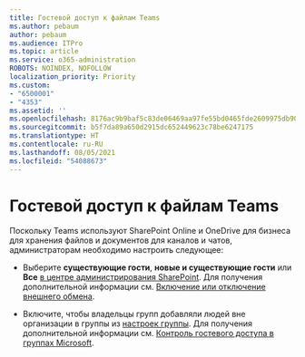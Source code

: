 ```yaml
---
title: Гостевой доступ к файлам Teams
ms.author: pebaum
author: pebaum
ms.audience: ITPro
ms.topic: article
ms.service: o365-administration
ROBOTS: NOINDEX, NOFOLLOW
localization_priority: Priority
ms.custom:
- "6500001"
- "4353"
ms.assetid: ''
ms.openlocfilehash: 8176ac9b9baf5c83de06469aa97fe55bd0465fde2609975db90e361fb88343f9
ms.sourcegitcommit: b5f7da89a650d2915dc652449623c78be6247175
ms.translationtype: HT
ms.contentlocale: ru-RU
ms.lasthandoff: 08/05/2021
ms.locfileid: "54088673"
---
```

# <a name="guest-access-to-teams-files"></a>Гостевой доступ к файлам Teams

Поскольку Teams используют SharePoint Online и OneDrive для бизнеса для хранения файлов и документов для каналов и чатов, администраторам необходимо настроить следующее:

- Выберите **существующие гости**, **новые и существующие гости** или **Все** [в центре администрирования SharePoint](https://admin.microsoft.com/sharepoint?page=sharing&modern=true). Для получения дополнительной информации см. [Включение или отключение внешнего обмена](https://docs.microsoft.com/sharepoint/turn-external-sharing-on-or-off).

- Включите, чтобы владельцы групп добавляли людей вне организации в группы из [настроек группы](https://admin.microsoft.com/Adminportal/Home?source=applauncher#/Settings/Services/:/Settings/L1/O365Groups). Для получения дополнительной информации см. [Контроль гостевого доступа в группах Microsoft](https://docs.microsoft.com/microsoftteams/teams-dependencies#control-guest-access-in-office-365-groups).
